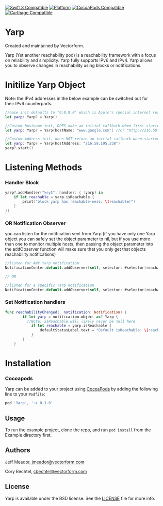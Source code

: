 [![Swift 3 Compatible](https://img.shields.io/badge/swift3-compatible-4BC51D.svg?style=flat)](https://developer.apple.com/swift)
[![Platform](https://img.shields.io/cocoapods/p/Yarp.svg?style=flat)](http://cocoadocs.org/docsets/Yarp)
[![CocoaPods Compatible](https://img.shields.io/cocoapods/v/Yarp.svg)](https://img.shields.io/cocoapods/v/Yarp.svg)
[![Carthage Compatible](https://img.shields.io/badge/Carthage-compatible-4BC51D.svg?style=flat)](https://github.com/Carthage/Carthage)

# Yarp
Created and maintained by Vectorform.

Yarp (Yet another reachability pod) is a reachability framework with a focus on reliability and simplicity. Yarp fully supports IPv6 and IPv4. Yarp allows you to observe changes in reachability using blocks or notifications.

# Initilize Yarp Object
Note: the IPv4 addresses in the below example can be switched out for their IPv6 counterparts.
```swift
//base init defaults to "0.0.0.0" which is Apple's special internet reachability address, Does NOT return an initial callback
let yarp: Yarp? = Yarp()

//Custom hostname init, DOES make an initial callback when first started
let yarp: Yarp? = Yarp(hostName: "www.google.com") //or "http://216.58.195.238" either will work

//Custom Address init, does NOT return an initial callback when started
let yarp: Yarp? = Yarp(hostAddress: "216.58.195.238")
yarp?.start()
```

# Listening Methods
### Handler Block
```swift
yarp?.addHandler("key1", handler: { (yarp) in
    if let reachable = yarp.isReachable {
        print("block yarp has reachable-ness: \(reachable)")
    }
})
```

### OR Notification Observer
you can listen for the notification sent from Yarp (if you have only one Yarp object you can safely set the object parameter to nil, but if you use more than one to monitor multiple hosts, then passing the object parameter into the addObserver function will make sure that you only get that objects reachability notifications)

```swift
//listen for ANY Yarp notification
NotificationCenter.default.addObserver(self, selector: #selector(reachabilityChanged(_:)), name: Yarp.StatusChangedNotification, object: nil)

// OR

//listen for a specific Yarp notification
NotificationCenter.default.addObserver(self, selector: #selector(reachabilityChanged(_:)), name: Yarp.StatusChangedNotification, object: yarpObject)
```

### Set Notification handlers

```swift
func reachabilityChanged(_ notification: Notification) {
        if let yarp = notification.object as? Yarp {
          //Note: isReachable will likely never be null here
            if let reachable = yarp.isReachable {
                defaultStatusLabel.text = "Default isReachable: \(reachable)"
            }
        }
    }
```

# Installation
### Cocoapods
Yarp can be added to your project using [CocoaPods](http://blog.cocoapods.org/Pod-Authors-Guide-to-CocoaPods-Frameworks/) by adding the following line to your `Podfile`:

```ruby
pod 'Yarp', '~> 0.1.0'
```
## Usage

To run the example project, clone the repo, and run `pod install` from the Example directory first.


## Authors

Jeff Meador, jmeador@vectorform.com

Cory Bechtel, cbechtel@vectorform.com


## License

Yarp is available under the BSD license. See the [LICENSE](LICENSE) file for more info.
